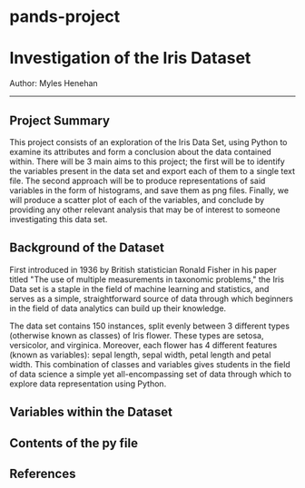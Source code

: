 # pands-project

# Investigation of the Iris Dataset
Author: Myles Henehan
***

## Project Summary
This project consists of an exploration of the Iris Data Set, using Python to examine its attributes and form a conclusion about the data contained within. There will be 3 main aims to this project; the first will be to identify the variables present in the data set and export each of them to a single text file. The second approach will be to produce representations of said variables in the form of histograms, and save them as png files. Finally, we will produce a scatter plot of each of the variables, and conclude by providing any other relevant analysis that may be of interest to someone investigating this data set.

## Background of the Dataset
First introduced in 1936 by British statistician Ronald Fisher in his paper titled "The use of multiple measurements in taxonomic problems," the Iris Data set is a staple in the field of machine learning and statistics, and serves as a simple, straightforward source of data through which beginners in the field of data analytics can build up their knowledge.

The data set contains 150 instances, split evenly between 3 different types (otherwise known as classes) of Iris flower. These types are setosa, versicolor, and virginica. Moreover, each flower has 4 different features (known as variables): sepal length, sepal width, petal length and petal width. This combination of classes and variables gives students in the field of data science a simple yet all-encompassing set of data through which to explore data representation using Python.

## Variables within the Dataset

## Contents of the py file

## References
